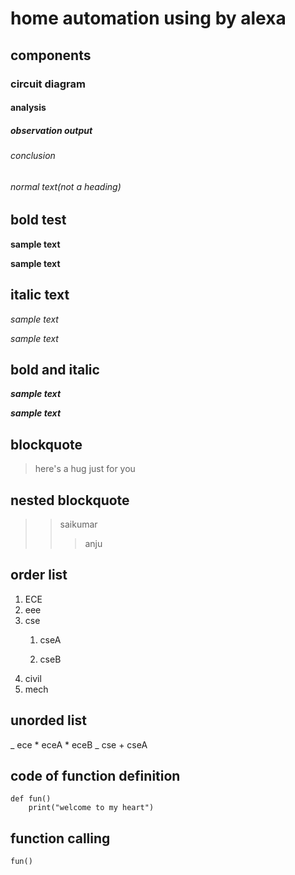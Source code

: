 # home automation using by alexa 
## components
### circuit diagram
#### analysis
##### observation output
###### conclusion
###### normal text(not a heading)
## bold test 
**sample text**

__sample text__
## italic text 
*sample text*

_sample text_
## bold and italic 
**_sample text_**

__*sample text*__
## blockquote 
> here's a hug just for you
## nested blockquote 
>> saikumar 
>>> anju
## order list 
1. ECE 
2. eee 
3. cse 
   1. cseA

   2. cseB 
4. civil 
5. mech
## unorded list 
_ ece 
    * eceA 
    * eceB
_ cse 
    + cseA
## code of function definition
```
def fun()
    print("welcome to my heart")
```
## function calling 
`
fun()
`
